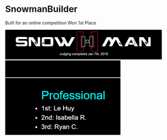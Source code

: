 # SnowmanBuilder
Built for an online competition 
Won 1st Place

![Title](https://raw.githubusercontent.com/LehuyH/SnowmanBuilder/master/snowman.PNG?token=AqGuuqL6fuL1B4QGkk001vmfA8ofI0Trks5cWNi6wA%3D%3D "1st place")
![Screenshot Of Placement](https://github.com/LehuyH/SnowmanBuilder/blob/master/snowman2.PNG?raw=true "1st Place")
